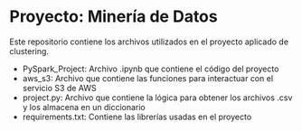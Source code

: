 # Proyecto: Minería de Datos

Este repositorio contiene los archivos utilizados en el proyecto aplicado de clustering.

+ PySpark_Project: Archivo .ipynb que contiene el código del proyecto
+ aws_s3: Archivo que contiene las funciones para interactuar con el servicio S3 de AWS
+ project.py: Archivo que contiene la lógica para obtener los archivos .csv y los almacena en un diccionario
+ requirements.txt: Contiene las librerías usadas en el proyecto




